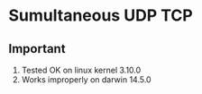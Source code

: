 # Sumultaneous UDP TCP
## Important
1. Tested OK on linux kernel 3.10.0
2. Works improperly on darwin 14.5.0
